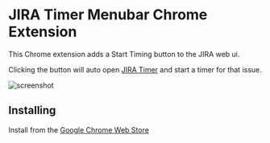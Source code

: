 # JIRA Timer Menubar Chrome Extension

This Chrome extension adds a Start Timing button to the JIRA web ui.

Clicking the button will auto open [JIRA Timer](https://github.com/alexcroox/jira-timer-menubar) and start a timer for that issue.

![screenshot](https://cl.ly/674a771148e0/Screenshot%202019-02-13%20at%2014.45.11.png)


## Installing

Install from the [Google Chrome Web Store](https://chrome.google.com/webstore/detail/cmcjhhhfakbhoaopnmkckopickcihkab)
